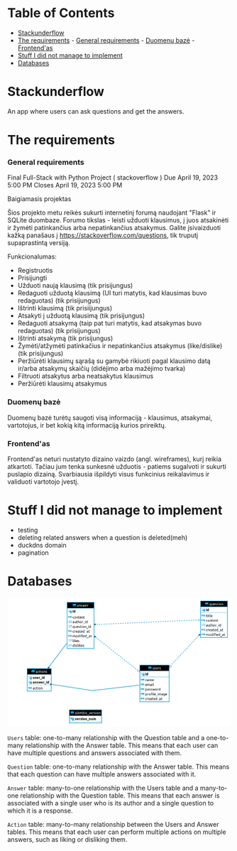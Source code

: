 # Table of Contents

-   [Stackunderflow](#org72df02f)
-   [The requirements](#org5e2219f)
        -   [General requirements](#orgef0a474)
        -   [Duomenų bazė](#org2e6c711)
        -   [Frontend'as](#orgebdf2a6)
-   [Stuff I did not manage to implement](#org6221a80)
-   [Databases](#orgbfaf525)



<a id="org72df02f"></a>

# Stackunderflow

An app where users can ask questions and get the answers.


<a id="org5e2219f"></a>

# The requirements


<a id="orgef0a474"></a>

### General requirements

Final Full-Stack with Python Project ( stackoverflow )
Due April 19, 2023 5:00 PM
Closes April 19, 2023 5:00 PM

Baigiamasis projektas

Šios projekto metu reikės sukurti internetinį forumą naudojant "Flask"
ir SQLite duombaze. Forumo tikslas - leisti užduoti klausimus, į juos
atsakinėti ir žymėti patinkančius arba nepatinkančius atsakymus.
Galite įsivaizduoti kažką panašaus į
<https://stackoverflow.com/questions>, tik truputį supaprastintą
versiją.

Funkcionalumas:

-   Registruotis
-   Prisijungti
-   Užduoti naują klausimą (tik prisijungus)
-   Redaguoti užduotą klausimą (UI turi matytis, kad klausimas buvo
    redaguotas) (tik prisijungus)
-   Ištrinti klausimą (tik prisiijungus)
-   Atsakyti į užduotą klausimą (tik prisijungus)
-   Redaguoti atsakymą (taip pat turi matytis, kad atsakymas buvo
    redaguotas) (tik prisijungus)
-   Ištrinti atsakymą (tik prisijungus)
-   Žymėti/atžymėti patinkačius ir nepatinkančius atsakymus
    (like/dislike) (tik prisijungus)
-   Peržiūrėti klausimų sąrašą su gamybė rikiuoti pagal klausimo datą
    ir/arba atsakymų skaičių (didėjimo arba mažėjimo tvarka)
-   Filtruoti atsakytus arba neatsakytus klausimus
-   Peržiūrėti klausimų atsakymus


<a id="org2e6c711"></a>

### Duomenų bazė

Duomenų bazė turėtų saugoti visą informaciją - klausimus, atsakymai,
vartotojus, ir bet kokią kitą informaciją kurios prireiktų.


<a id="orgebdf2a6"></a>

### Frontend'as

Frontend'as neturi nustatyto dizaino vaizdo (angl. wireframes), kurį
reikia atkartoti. Tačiau jum tenka sunkesnė užduotis - patiems
sugalvoti ir sukurti puslapio dizainą. Svarbiausia išpildyti visus
funkcinius reikalavimus ir validuoti vartotojo įvestį.


<a id="org6221a80"></a>

# Stuff I did not manage to implement

-   testing
-   deleting related answers when a question is deleted(meh)
-   duckdns domain
-   pagination


<a id="orgbfaf525"></a>

# Databases

![img](/db.jpeg)

`Users` table: one-to-many relationship with the Question table and a
one-to-many relationship with the Answer table. This means that each
user can have multiple questions and answers associated with them.

`Question` table: one-to-many relationship with the Answer table. This
means that each question can have multiple answers associated with it.

`Answer` table: many-to-one relationship with the Users table and a
many-to-one relationship with the Question table. This means that each
answer is associated with a single user who is its author and a single
question to which it is a response.

`Action` table: many-to-many relationship between the Users and Answer
tables. This means that each user can perform multiple actions on
multiple answers, such as liking or disliking them.

